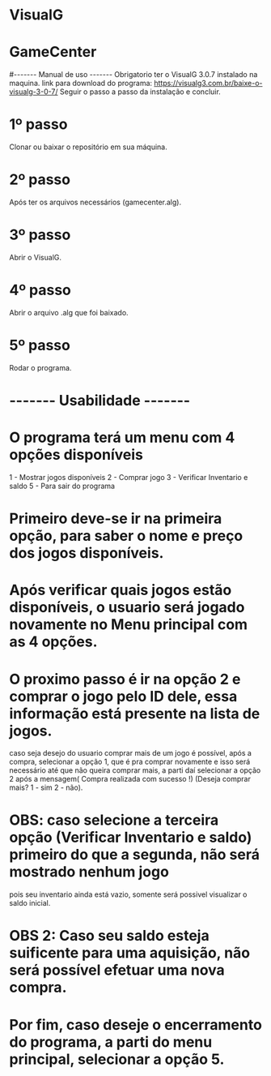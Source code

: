# VisualG
# GameCenter

#------- Manual de uso -------
  Obrigatorio ter o VisualG 3.0.7 instalado na maquina.
  link para download do programa: https://visualg3.com.br/baixe-o-visualg-3-0-7/
  Seguir o passo a passo da instalação e concluir.
# 1º passo
  Clonar ou baixar o repositório em sua máquina.
#  2º passo
  Após ter os arquivos necessários (gamecenter.alg).
#  3º passo  
  Abrir o VisualG.
#  4º passo
  Abrir o arquivo .alg que foi baixado.
#  5º passo
  Rodar o programa.
  
#  ------- Usabilidade -------
  
#  O programa terá um menu com 4 opções disponíveis
  1 - Mostrar jogos disponíveis
  2 - Comprar jogo
  3 - Verificar Inventario e saldo
  5 - Para sair do programa
  
#  Primeiro deve-se ir na primeira opção, para saber o nome e preço dos jogos disponíveis.
#  Após verificar quais jogos estão disponíveis, o usuario será jogado novamente no Menu principal com as 4 opções.
#  O proximo passo é ir na opção 2 e comprar o jogo pelo ID dele, essa informação está presente na lista de jogos.
  caso seja desejo do usuario comprar mais de um jogo é possível, após a compra, selecionar a opção 1, que é pra comprar novamente
  e isso será necessário até que não queira comprar mais, a parti daí selecionar a opção 2 após a mensagem(
  Compra realizada com sucesso !) (Deseja comprar mais? 1 - sim 2 - não).
  
  
#  OBS: caso selecione a terceira opção (Verificar Inventario e saldo) primeiro do que a segunda, não será mostrado nenhum jogo
  pois seu inventario ainda está vazio, somente será possivel visualizar o saldo inicial.
  
#  OBS 2: Caso seu saldo esteja suificente para uma aquisição, não será possível efetuar uma nova compra.

# Por fim, caso deseje o encerramento do programa, a parti do menu principal, selecionar a opção 5.
  
